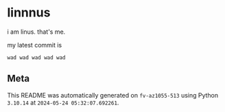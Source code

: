# linnnus

i am linus. that's me.

my latest commit is

```
wad wad wad wad wad
```

## Meta

This README was automatically generated on `fv-az1055-513` using Python
`3.10.14` at `2024-05-24 05:32:07.692261`.
